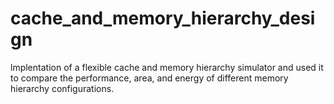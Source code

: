 # cache_and_memory_hierarchy_design
lmplentation of a flexible cache and memory hierarchy simulator and used it to compare the performance, area, and energy of different memory hierarchy configurations.
